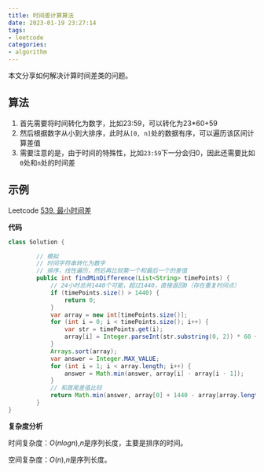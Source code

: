```yaml
---
title: 时间差计算算法
date: 2023-01-19 23:27:14
tags:
- leetcode
categories:
- algorithm
---
```


本文分享如何解决计算时间差类的问题。

## 算法

1. 首先需要将时间转化为数字，比如23:59，可以转化为23*60+59
2. 然后根据数字从小到大排序，此时从`[0, n]`处的数据有序，可以遍历该区间计算差值
3. 需要注意的是，由于时间的特殊性，比如`23:59`下一分会归0，因此还需要比如`0`处和`n`处的时间差

## 示例

Leetcode [539. 最小时间差](https://leetcode.cn/problems/minimum-time-difference/)

**代码**

```java
class Solution {

        // 模拟
        // 时间字符串转化为数字
        // 排序，线性遍历，然后再比较第一个和最后一个的差值
        public int findMinDifference(List<String> timePoints) {
            // 24小时总共1440个可能，超过1440，直接返回0（存在重复时间点）
            if (timePoints.size() > 1440) {
                return 0;
            }
            var array = new int[timePoints.size()];
            for (int i = 0; i < timePoints.size(); i++) {
                var str = timePoints.get(i);
                array[i] = Integer.parseInt(str.substring(0, 2)) * 60 + Integer.parseInt(str.substring(3));
            }
            Arrays.sort(array);
            var answer = Integer.MAX_VALUE;
            for (int i = 1; i < array.length; i++) {
                answer = Math.min(answer, array[i] - array[i - 1]);
            }
            // 和首尾差值比较
            return Math.min(answer, array[0] + 1440 - array[array.length - 1]);
        }
}
```

**复杂度分析**

时间复杂度：$O(nlogn)$,$n$是序列长度，主要是排序的时间。

空间复杂度：$O(n)$,$n$是序列长度。
